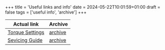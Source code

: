+++
title = 'Useful links and info'
date = 2024-05-22T10:01:59+01:00
draft = false
tags = ['useful info', 'archive']
+++

| Actual link | Archive |
| --- | --- | 
| [Torque Settings](https://www.mx5world.com/article/torque-settings-na.238) | [archive](/posts/useful_info/archive/torque_settings) |
| [Sevicing Guide](https://haynes.com/en-gb/tips-tutorials/mazda-mx-5-mk1-and-mk2-1989-2005-servicing-guide) | [archive](/posts/useful_info/archive/service_info) |
